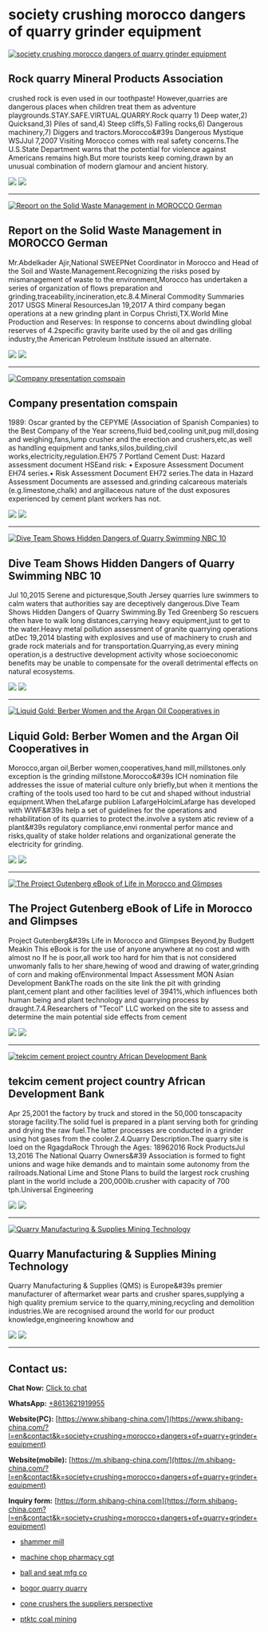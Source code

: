 # society crushing morocco dangers of quarry grinder equipment

<a href="https://swt.shibang-china.com/?l=en&img&k=society+crushing+morocco+dangers+of+quarry+grinder+equipment" target="_blank">![society crushing morocco dangers of quarry grinder equipment](http://static.shibang-china.com/all-800x300/1088.jpg)</a>

## Rock quarry Mineral Products Association
crushed rock is even used in our toothpaste! However,quarries are dangerous places when children treat them as adventure playgrounds.STAY.SAFE.VIRTUAL.QUARRY.Rock quarry 1) Deep water,2) Quicksand,3) Piles of sand,4) Steep cliffs,5) Falling rocks,6) Dangerous machinery,7) Diggers and tractors.Morocco&#39s Dangerous Mystique WSJJul 7,2007 Visiting Morocco comes with real safety concerns.The U.S.State Department warns that the potential for violence against Americans remains high.But more tourists keep coming,drawn by an unusual combination of modern glamour and ancient history.


<a href="https://whatsapp.shibangsoft.com/WhatsApp.php" target="_blank" title="WhatsApp">![](http://static.shibang-china.com/icon/whatsapp.png)</a> <a href="https://swt.shibang-china.com/?l=en&icon&k=society+crushing+morocco+dangers+of+quarry+grinder+equipment" target="_blank">![](http://static.shibang-china.com/icon/chat-en.png)</a>

---

<a href="https://swt.shibang-china.com/?l=en&img&k=society+crushing+morocco+dangers+of+quarry+grinder+equipment" target="_blank">![Report on the Solid Waste Management in MOROCCO German](http://static.shibang-china.com/all-800x300/1135.jpg)</a>

## Report on the Solid Waste Management in MOROCCO German
Mr.Abdelkader Ajir,National SWEEPNet Coordinator in Morocco and Head of the Soil and Waste.Management.Recognizing the risks posed by mismanagement of waste to the environment,Morocco has undertaken a series of organization of flows preparation and grinding,traceability,incineration,etc.8.4.Mineral Commodity Summaries 2017 USGS Mineral ResourcesJan 19,2017 A third company began operations at a new grinding plant in Corpus Christi,TX.World Mine Production and Reserves: In response to concerns about dwindling global reserves of 4.2specific gravity barite used by the oil and gas drilling industry,the American Petroleum Institute issued an alternate.


<a href="https://whatsapp.shibangsoft.com/WhatsApp.php" target="_blank" title="WhatsApp">![](http://static.shibang-china.com/icon/whatsapp.png)</a> <a href="https://swt.shibang-china.com/?l=en&icon&k=society+crushing+morocco+dangers+of+quarry+grinder+equipment" target="_blank">![](http://static.shibang-china.com/icon/chat-en.png)</a>

---

<a href="https://swt.shibang-china.com/?l=en&img&k=society+crushing+morocco+dangers+of+quarry+grinder+equipment" target="_blank">![Company presentation comspain](http://static.shibang-china.com/all-800x300/638.jpg)</a>

## Company presentation comspain
1989: Oscar granted by the CEPYME (Association of Spanish Companies) to the Best Company of the Year screens,fluid bed,cooling unit,pug mill,dosing and weighing,fans,lump crusher and the erection and crushers,etc,as well as handling equipment and tanks,silos,building,civil works,electricity,regulation.EH75 7 Portland Cement Dust: Hazard assessment document HSEand risk: • Exposure Assessment Document EH74 series.• Risk Assessment Document EH72 series.The data in Hazard Assessment Documents are assessed and.grinding calcareous materials (e.g.limestone,chalk) and argillaceous nature of the dust exposures experienced by cement plant workers has not.


<a href="https://whatsapp.shibangsoft.com/WhatsApp.php" target="_blank" title="WhatsApp">![](http://static.shibang-china.com/icon/whatsapp.png)</a> <a href="https://swt.shibang-china.com/?l=en&icon&k=society+crushing+morocco+dangers+of+quarry+grinder+equipment" target="_blank">![](http://static.shibang-china.com/icon/chat-en.png)</a>

---

<a href="https://swt.shibang-china.com/?l=en&img&k=society+crushing+morocco+dangers+of+quarry+grinder+equipment" target="_blank">![Dive Team Shows Hidden Dangers of Quarry Swimming NBC 10](http://static.shibang-china.com/all-800x300/844.jpg)</a>

## Dive Team Shows Hidden Dangers of Quarry Swimming NBC 10
Jul 10,2015 Serene and picturesque,South Jersey quarries lure swimmers to calm waters that authorities say are deceptively dangerous.Dive Team Shows Hidden Dangers of Quarry Swimming.By Ted Greenberg So rescuers often have to walk long distances,carrying heavy equipment,just to get to the water.Heavy metal pollution assessment of granite quarrying operations atDec 19,2014 blasting with explosives and use of machinery to crush and grade rock materials and for transportation.Quarrying,as every mining operation,is a destructive development activity whose socioeconomic benefits may be unable to compensate for the overall detrimental effects on natural ecosystems.


<a href="https://whatsapp.shibangsoft.com/WhatsApp.php" target="_blank" title="WhatsApp">![](http://static.shibang-china.com/icon/whatsapp.png)</a> <a href="https://swt.shibang-china.com/?l=en&icon&k=society+crushing+morocco+dangers+of+quarry+grinder+equipment" target="_blank">![](http://static.shibang-china.com/icon/chat-en.png)</a>

---

<a href="https://swt.shibang-china.com/?l=en&img&k=society+crushing+morocco+dangers+of+quarry+grinder+equipment" target="_blank">![Liquid Gold: Berber Women and the Argan Oil Cooperatives in](http://static.shibang-china.com/all-800x300/414.jpg)</a>

## Liquid Gold: Berber Women and the Argan Oil Cooperatives in
Morocco,argan oil,Berber women,cooperatives,hand mill,millstones.only exception is the grinding millstone.Morocco&#39s ICH nomination file addresses the issue of material culture only briefly,but when it mentions the crafting of the tools used too hard to be cut and shaped without industrial equipment.When theLafarge publiion LafargeHolcimLafarge has developed with WWF&#39s help a set of guidelines for the operations and rehabilitation of its quarries to protect the.involve a system atic review of a plant&#39s regulatory compliance,envi ronmental perfor mance and risks,quality of stake holder relations and organizational generate the electricity for grinding.


<a href="https://whatsapp.shibangsoft.com/WhatsApp.php" target="_blank" title="WhatsApp">![](http://static.shibang-china.com/icon/whatsapp.png)</a> <a href="https://swt.shibang-china.com/?l=en&icon&k=society+crushing+morocco+dangers+of+quarry+grinder+equipment" target="_blank">![](http://static.shibang-china.com/icon/chat-en.png)</a>

---

<a href="https://swt.shibang-china.com/?l=en&img&k=society+crushing+morocco+dangers+of+quarry+grinder+equipment" target="_blank">![The Project Gutenberg eBook of Life in Morocco and Glimpses](http://static.shibang-china.com/all-800x300/1159.jpg)</a>

## The Project Gutenberg eBook of Life in Morocco and Glimpses
Project Gutenberg&#39s Life in Morocco and Glimpses Beyond,by Budgett Meakin This eBook is for the use of anyone anywhere at no cost and with almost no If he is poor,all work too hard for him that is not considered unwomanly falls to her share,hewing of wood and drawing of water,grinding of corn and making ofEnvironmental Impact Assessment MON Asian Development BankThe roads on the site link the pit with grinding plant,cement plant and other facilities level of 3941%,which influences both human being and plant technology and quarrying process by draught.7.4.Researchers of "Tecol" LLC worked on the site to assess and determine the main potential side effects from cement


<a href="https://whatsapp.shibangsoft.com/WhatsApp.php" target="_blank" title="WhatsApp">![](http://static.shibang-china.com/icon/whatsapp.png)</a> <a href="https://swt.shibang-china.com/?l=en&icon&k=society+crushing+morocco+dangers+of+quarry+grinder+equipment" target="_blank">![](http://static.shibang-china.com/icon/chat-en.png)</a>

---

<a href="https://swt.shibang-china.com/?l=en&img&k=society+crushing+morocco+dangers+of+quarry+grinder+equipment" target="_blank">![tekcim cement project country African Development Bank](http://static.shibang-china.com/all-800x300/481.jpg)</a>

## tekcim cement project country African Development Bank
Apr 25,2001 the factory by truck and stored in the 50,000 tonscapacity storage facility.The solid fuel is prepared in a plant serving both for grinding and drying the raw fuel.The latter processes are conducted in a grinder using hot gases from the cooler.2.4.Quarry Description.The quarry site is loed on the RgagdaRock Through the Ages: 18962016 Rock ProductsJul 13,2016 The National Quarry Owners&#39 Association is formed to fight unions and wage hike demands and to maintain some autonomy from the railroads.National Lime and Stone Plans to build the largest rock crushing plant in the world include a 200,000lb.crusher with capacity of 700 tph.Universal Engineering


<a href="https://whatsapp.shibangsoft.com/WhatsApp.php" target="_blank" title="WhatsApp">![](http://static.shibang-china.com/icon/whatsapp.png)</a> <a href="https://swt.shibang-china.com/?l=en&icon&k=society+crushing+morocco+dangers+of+quarry+grinder+equipment" target="_blank">![](http://static.shibang-china.com/icon/chat-en.png)</a>

---

<a href="https://swt.shibang-china.com/?l=en&img&k=society+crushing+morocco+dangers+of+quarry+grinder+equipment" target="_blank">![Quarry Manufacturing & Supplies Mining Technology](http://static.shibang-china.com/all-800x300/977.jpg)</a>

## Quarry Manufacturing & Supplies Mining Technology
Quarry Manufacturing & Supplies (QMS) is Europe&#39s premier manufacturer of aftermarket wear parts and crusher spares,supplying a high quality premium service to the quarry,mining,recycling and demolition industries.We are recognised around the world for our product knowledge,engineering knowhow and

<a href="https://whatsapp.shibangsoft.com/WhatsApp.php" target="_blank" title="WhatsApp">![](http://static.shibang-china.com/icon/whatsapp.png)</a> <a href="https://swt.shibang-china.com/?l=en&icon&k=society+crushing+morocco+dangers+of+quarry+grinder+equipment" target="_blank">![](http://static.shibang-china.com/icon/chat-en.png)</a>

---
## Contact us:

**Chat Now:** [Click to chat](https://swt.shibang-china.com?l=en&contact&k=society+crushing+morocco+dangers+of+quarry+grinder+equipment)

**WhatsApp:**  [+8613621919955](https://whatsapp.shibangsoft.com/WhatsApp.php)

**Website(PC):** [https://www.shibang-china.com/](https://www.shibang-china.com/?l=en&contact&k=society+crushing+morocco+dangers+of+quarry+grinder+equipment)

**Website(mobile):** [https://m.shibang-china.com/](https://m.shibang-china.com/?l=en&contact&k=society+crushing+morocco+dangers+of+quarry+grinder+equipment)

**Inquiry form:** [https://form.shibang-china.com](https://form.shibang-china.com?l=en&contact&k=society+crushing+morocco+dangers+of+quarry+grinder+equipment)

* [shammer mill](../120/shammer%20mill.md)

* [machine chop pharmacy cgt](../114/machine%20chop%20pharmacy%20cgt.md)

* [ball and seat mfg co](../118/ball%20and%20seat%20mfg%20co.md)

* [bogor quarry quarry](../120/bogor%20quarry%20quarry.md)

* [cone crushers the suppliers perspective](../118/cone%20crushers%20the%20suppliers%20perspective.md)

* [ptktc coal mining](../113/ptktc%20coal%20mining.md)